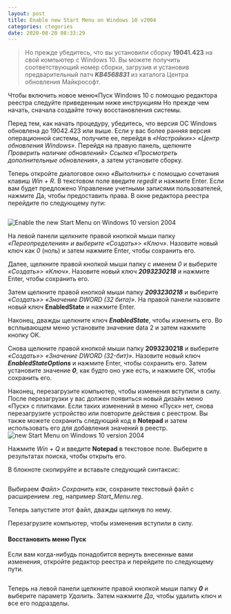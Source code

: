 ```yaml
---
layout: post
title: Enable new Start Menu on Windows 10 v2004
categories: ctegories
date: 2020-08-20 08:33:29
---
```

<!--StartFragment-->

> Но прежде убедитесь, что вы установили сборку **19041.423** на свой компьютер с Windows 10. Вы можете получить соответствующий номер сборки, загрузив и установив предварительный патч ***KB4568831*** из каталога Центра обновления Майкрософт.

<!-- /wp:quote --><!-- wp:paragraph -->

Чтобы включить новое меню«Пуск Windows 10 с помощью редактора реестра следуйте приведенным ниже инструкциям Но прежде чем начать, сначала создайте точку восстановления системы.

Перед тем, как начать процедуру, убедитесь, что версия ОС Windows обновлена до 19042.423 или выше. Если у вас более ранняя версия операционной системы, получите ее, перейдя в *«Настройки»> «Центр обновления Windows»*. Перейдя на правую панель, щелкните *Проверить наличие обновлений> Ссылка «Просмотреть дополнительные обновления»*, а затем установите сборку.

Теперь откройте диалоговое окно *«Выполнить»* с помощью сочетания клавиш *Win + R*. В текстовом поле введите *regedit* и нажмите Enter. Если вам будет предложено Управление учетными записями пользователей, нажмите Да, чтобы предоставить права. В окне редактора реестра перейдите по следующему пути:

<!-- /wp:paragraph --><!-- wp:preformatted -->

```

```

<!-- /wp:preformatted --><!-- wp:image {"align":"center","id":3449,"sizeSlug":"large"} -->

![](http://grishchuk.com.ua/wp-content/uploads/2020/08/Enable-the-new-Start-Menu-1.png "Enable the new Start Menu on Windows 10 version 2004")

<!-- /wp:image --><!-- wp:paragraph -->

На левой панели щелкните правой кнопкой мыши папку *«Переопределения» и выберите «Создать»> «Ключ»*. Назовите новый ключ как *0* (ноль) и затем нажмите Enter, чтобы сохранить его.

<!-- /wp:paragraph --><!-- wp:paragraph -->

Далее, щелкните правой кнопкой мыши папку с именем *0* и выберите *«Создать»> «Ключ»*. Назовите новый ключ ***2093230218*** и нажмите Enter, чтобы сохранить его.

<!-- /wp:paragraph --><!-- wp:paragraph -->

Затем щелкните правой кнопкой мыши папку ***2093230218*** и выберите *«Создать»> «Значение DWORD (32 бита)»*. На правой панели назовите новый ключ **EnabledState** и нажмите Enter.

<!-- /wp:paragraph --><!-- wp:paragraph -->

Наконец, дважды щелкните ключ ***EnabledState***, чтобы изменить его. Во всплывающем меню установите значение data 2 и затем нажмите кнопку OK.

Снова щелкните правой кнопкой мыши папку **2093230218** и выберите *«Создать»> «Значение DWORD (32-бит)»*. Назовите новый ключ ***EnabledStateOptions*** и нажмите Enter, чтобы сохранить его. Затем установите значение ***0***, как будто оно уже есть, и нажмите ОК, чтобы сохранить его.

Наконец, перезагрузите компьютер, чтобы изменения вступили в силу. После перезагрузки у вас должен появиться новый дизайн меню «Пуск» с плитками. Если таких изменений в меню «Пуск» нет, снова перезагрузите устройство или повторите действия с реестром. Вы также можете сохранить следующий код в **Notepad** и затем использовать его для добавления значений в реестр.![](http://grishchuk.com.ua/wp-content/uploads/2020/08/Enable-the-new-Start-Menu-..png "new Start Menu on Windows 10 version 2004")

<!-- /wp:image --><!-- wp:paragraph -->

Нажмите *Win + Q* и введите **Notepad** в текстовое поле. Выберите в результатах поиска, чтобы открыть его.

<!-- /wp:paragraph --><!-- wp:paragraph -->

В блокноте скопируйте и вставьте следующий синтаксис:

<!-- /wp:paragraph --><!-- wp:preformatted -->

```

```

<!-- /wp:preformatted --><!-- wp:paragraph -->

Выбираем *Файл> Сохранить как*, сохраните текстовый файл с расширением .reg, например *Start_Menu.reg*.

<!-- /wp:paragraph --><!-- wp:paragraph -->

Теперь запустите этот файл, дважды щелкнув по нему.

<!-- /wp:paragraph --><!-- wp:paragraph -->

Перезагрузите компьютер, чтобы изменения вступили в силу.

<!-- /wp:paragraph --><!-- wp:heading {"level":4} -->

#### Восстановить меню Пуск

<!-- /wp:heading --><!-- wp:paragraph -->

Если вам когда-нибудь понадобится вернуть внесенные вами изменения, откройте редактор реестра и перейдите по следующему пути.

<!-- /wp:paragraph --><!-- wp:preformatted -->

```

```

<!-- /wp:preformatted --><!-- wp:paragraph -->

Теперь на левой панели щелкните правой кнопкой мыши папку ***0*** и выберите параметр *Удалить*. Затем нажмите *Да*, чтобы удалить ключ и все его подразделы.

<!--EndFragment-->